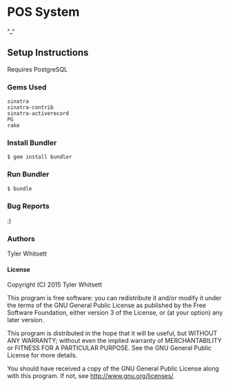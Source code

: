 # POS System

^_^

## Setup Instructions

Requires PostgreSQL

### Gems Used
```
sinatra
sinatra-contrib
sinatra-activerecord
PG
rake
```
### Install Bundler
```
$ gem install bundler
```
### Run Bundler
```
$ bundle
```
### Bug Reports
:)

### Authors
Tyler Whitsett

#### License

Copyright (C) 2015 Tyler Whitsett

This program is free software: you can redistribute it and/or modify it under the terms of the GNU General Public License as published by the Free Software Foundation, either version 3 of the License, or (at your option) any later version.

This program is distributed in the hope that it will be useful, but WITHOUT ANY WARRANTY; without even the implied warranty of MERCHANTABILITY or FITNESS FOR A PARTICULAR PURPOSE. See the GNU General Public License for more details.

You should have received a copy of the GNU General Public License along with this program. If not, see http://www.gnu.org/licenses/.

